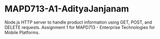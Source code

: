 # MAPD713-A1-AdityaJanjanam
Node.js HTTP server to handle product information using GET, POST, and DELETE requests. Assignment 1 for MAPD713 - Enterprise Technologies for Mobile Platforms.
